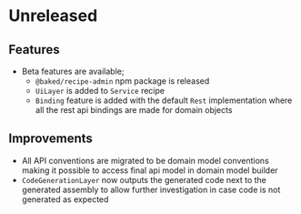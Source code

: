 # Unreleased

## Features

- Beta features are available;
  - `@baked/recipe-admin` npm package is released
  - `UiLayer` is added to `Service` recipe
  - `Binding` feature is added with the default `Rest` implementation where all
    the rest api bindings are made for domain objects

## Improvements

- All API conventions are migrated to be domain model conventions making it
  possible to access final api model in domain model builder
- `CodeGenerationLayer` now outputs the generated code next to the generated
  assembly to allow further investigation in case code is not generated as
  expected
